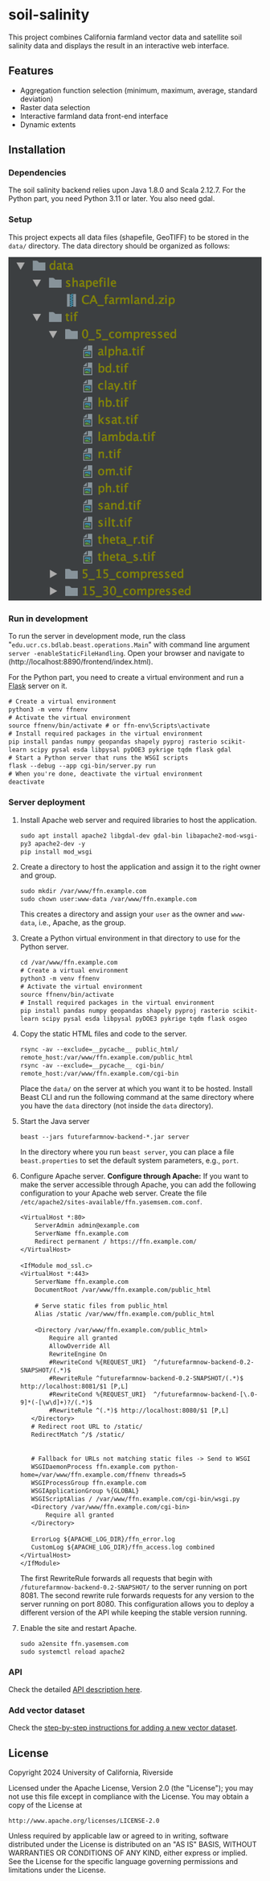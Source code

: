 # soil-salinity

This project combines California farmland vector data and satellite soil salinity data and displays the result in an interactive web interface.

## Features

- Aggregation function selection (minimum, maximum, average, standard deviation)
- Raster data selection
- Interactive farmland data front-end interface
- Dynamic extents

## Installation

### Dependencies

The soil salinity backend relies upon Java 1.8.0 and Scala 2.12.7.
For the Python part, you need Python 3.11 or later.
You also need gdal.

### Setup

This project expects all data files (shapefile, GeoTIFF) to be stored in the `data/` directory.
The data directory should be organized as follows:

![data directory](doc/images/directory_organization.png)

### Run in development
To run the server in development mode, run the class "`edu.ucr.cs.bdlab.beast.operations.Main`" with command line
argument `server -enableStaticFileHandling`. Open your browser and navigate to
(http://localhost:8890/frontend/index.html).

For the Python part, you need to create a virtual environment and run a [Flask](https://flask.palletsprojects.com) server on it.
```shell
# Create a virtual environment
python3 -m venv ffnenv
# Activate the virtual environment
source ffnenv/bin/activate # or ffn-env\Scripts\activate
# Install required packages in the virtual environment
pip install pandas numpy geopandas shapely pyproj rasterio scikit-learn scipy pysal esda libpysal pyDOE3 pykrige tqdm flask gdal
# Start a Python server that runs the WSGI scripts
flask --debug --app cgi-bin/server.py run
# When you're done, deactivate the virtual environment
deactivate
```

### Server deployment
1. Install Apache web server and required libraries to host the application.
    ```shell
    sudo apt install apache2 libgdal-dev gdal-bin libapache2-mod-wsgi-py3 apache2-dev -y
    pip install mod_wsgi
    ```
2. Create a directory to host the application and assign it to the right owner and group.
    ```shell
    sudo mkdir /var/www/ffn.example.com
    sudo chown user:www-data /var/www/ffn.example.com
    ```
   This creates a directory and assign your `user` as the owner and `www-data`, i.e., Apache, as the group.
3. Create a Python virtual environment in that directory to use for the Python server.
    ```shell
    cd /var/www/ffn.example.com
    # Create a virtual environment
    python3 -m venv ffnenv
    # Activate the virtual environment
    source ffnenv/bin/activate
    # Install required packages in the virtual environment
    pip install pandas numpy geopandas shapely pyproj rasterio scikit-learn scipy pysal esda libpysal pyDOE3 pykrige tqdm flask osgeo
    ```
4. Copy the static HTML files and code to the server.
    ```shell
    rsync -av --exclude=__pycache__ public_html/ remote_host:/var/www/ffn.example.com/public_html
    rsync -av --exclude=__pycache__ cgi-bin/ remote_host:/var/www/ffn.example.com/cgi-bin
    ```
    Place the `data/` on the server at which you want it to be hosted.
    Install Beast CLI and run the following command at the same directory where you have
    the `data` directory (not inside the `data` directory).
5. Start the Java server
    ```shell
    beast --jars futurefarmnow-backend-*.jar server
    ```

    In the directory where you run `beast server`, you can place a file `beast.properties` to set the default
    system parameters, e.g., `port`.

6. Configure Apache server.
    **Configure through Apache:** If you want to make the server accessible through Apache, you can add the following
    configuration to your Apache web server. Create the file `/etc/apache2/sites-available/ffn.yasemsem.com.conf`.

    ```
    <VirtualHost *:80>
        ServerAdmin admin@example.com
        ServerName ffn.example.com
        Redirect permanent / https://ffn.example.com/
    </VirtualHost>
    
    <IfModule mod_ssl.c>
    <VirtualHost *:443>
        ServerName ffn.example.com
        DocumentRoot /var/www/ffn.example.com/public_html
    
        # Serve static files from public_html
        Alias /static /var/www/ffn.example.com/public_html
    
        <Directory /var/www/ffn.example.com/public_html>
            Require all granted
            AllowOverride All
            RewriteEngine On
            #RewriteCond %{REQUEST_URI}  ^/futurefarmnow-backend-0.2-SNAPSHOT/(.*)$
            #RewriteRule ^futurefarmnow-backend-0.2-SNAPSHOT/(.*)$ http://localhost:8081/$1 [P,L]
            #RewriteCond %{REQUEST_URI}  ^/futurefarmnow-backend-[\.0-9]*(-[\w\d]+)?/(.*)$
            #RewriteRule ^(.*)$ http://localhost:8080/$1 [P,L]
       </Directory>
       # Redirect root URL to /static/
       RedirectMatch ^/$ /static/
    
    
       # Fallback for URLs not matching static files -> Send to WSGI
       WSGIDaemonProcess ffn.example.com python-home=/var/www/ffn.example.com/ffnenv threads=5
       WSGIProcessGroup ffn.example.com
       WSGIApplicationGroup %{GLOBAL}
       WSGIScriptAlias / /var/www/ffn.example.com/cgi-bin/wsgi.py
       <Directory /var/www/ffn.example.com/cgi-bin>
           Require all granted
       </Directory>

       ErrorLog ${APACHE_LOG_DIR}/ffn_error.log
       CustomLog ${APACHE_LOG_DIR}/ffn_access.log combined
    </VirtualHost>
    </IfModule>
    ```

    The first RewriteRule forwards all requests that begin with `/futurefarmnow-backend-0.2-SNAPSHOT/` to the server
    running on port 8081. The second rewrite rule forwards requests for any version to the server running on port 8080.
    This configuration allows you to deploy a different version of the API while keeping the stable version running.
7. Enable the site and restart Apache.
    ```shell
    sudo a2ensite ffn.yasemsem.com
    sudo systemctl reload apache2
    ```
### API
Check the detailed [API description here](doc/api.md).

### Add vector dataset
Check the [step-by-step instructions for adding a new vector dataset](doc/add-vector-dataset.md).

## License

Copyright 2024 University of California, Riverside

Licensed under the Apache License, Version 2.0 (the "License");
you may not use this file except in compliance with the License.
You may obtain a copy of the License at

    http://www.apache.org/licenses/LICENSE-2.0

Unless required by applicable law or agreed to in writing, software
distributed under the License is distributed on an "AS IS" BASIS,
WITHOUT WARRANTIES OR CONDITIONS OF ANY KIND, either express or implied.
See the License for the specific language governing permissions and
limitations under the License.